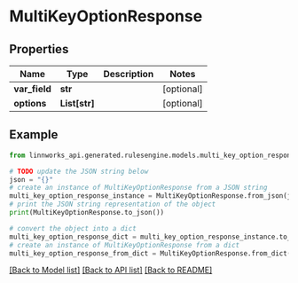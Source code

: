 # MultiKeyOptionResponse


## Properties

Name | Type | Description | Notes
------------ | ------------- | ------------- | -------------
**var_field** | **str** |  | [optional] 
**options** | **List[str]** |  | [optional] 

## Example

```python
from linnworks_api.generated.rulesengine.models.multi_key_option_response import MultiKeyOptionResponse

# TODO update the JSON string below
json = "{}"
# create an instance of MultiKeyOptionResponse from a JSON string
multi_key_option_response_instance = MultiKeyOptionResponse.from_json(json)
# print the JSON string representation of the object
print(MultiKeyOptionResponse.to_json())

# convert the object into a dict
multi_key_option_response_dict = multi_key_option_response_instance.to_dict()
# create an instance of MultiKeyOptionResponse from a dict
multi_key_option_response_from_dict = MultiKeyOptionResponse.from_dict(multi_key_option_response_dict)
```
[[Back to Model list]](../README.md#documentation-for-models) [[Back to API list]](../README.md#documentation-for-api-endpoints) [[Back to README]](../README.md)



